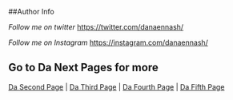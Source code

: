 ##Author Info


*Follow me on twitter* <https://twitter.com/danaennash/>

*Follow me on Instagram* <https://instagram.com/danaennash/>





## Go to Da Next Pages for more

[Da Second Page](DaSecondPage.md) | [Da Third Page](DaThirdPage.md) | [Da Fourth Page](DaFourthPage.md) | [Da Fifth Page](DaFifthPage.md)
